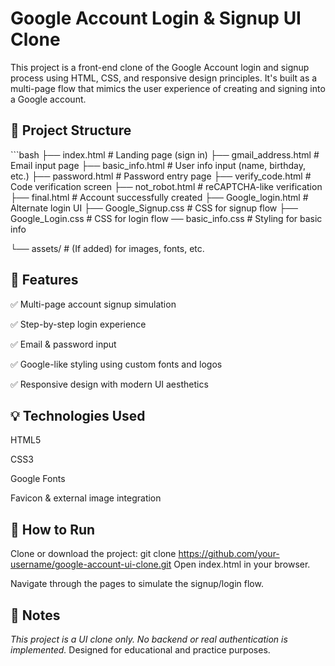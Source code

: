 # Google Account Login & Signup UI Clone

This project is a front-end clone of the Google Account login and signup process using HTML, CSS, and responsive design principles. It's built as a multi-page flow that mimics the user experience of creating and signing into a Google account.

## 📂 Project Structure
\```bash
├── index.html              # Landing page (sign in)
├── gmail_address.html      # Email input page
├── basic_info.html         # User info input (name, birthday, etc.)
├── password.html           # Password entry page
├── verify_code.html        # Code verification screen
├── not_robot.html          # reCAPTCHA-like verification
├── final.html              # Account successfully created
├── Google_login.html       # Alternate login UI
├── Google_Signup.css       # CSS for signup flow
├── Google_Login.css        # CSS for login flow
── basic_info.css          # Styling for basic info

└── assets/                 # (If added) for images, fonts, etc.

## 🎯 Features
✅ Multi-page account signup simulation

✅ Step-by-step login experience

✅ Email & password input

✅ Google-like styling using custom fonts and logos

✅ Responsive design with modern UI aesthetics

## 💡 Technologies Used
HTML5

CSS3

Google Fonts

Favicon & external image integration

## 🚀 How to Run
Clone or download the project:
git clone https://github.com/your-username/google-account-ui-clone.git
Open index.html in your browser.

Navigate through the pages to simulate the signup/login flow.

## 📌 Notes
*This project is a UI clone only. No backend or real authentication is implemented.*
Designed for educational and practice purposes.


